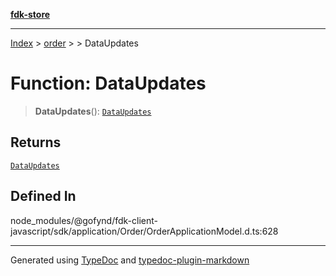 [**fdk-store**](../../../README.md)
***

[Index](../../../API.md) > [order](../../README.md) > [<internal>](../README.md) > DataUpdates

# Function: DataUpdates

> **DataUpdates**(): [`DataUpdates`](../type-aliases/type-alias.DataUpdates.md)

## Returns

[`DataUpdates`](../type-aliases/type-alias.DataUpdates.md)

## Defined In

node\_modules/@gofynd/fdk-client-javascript/sdk/application/Order/OrderApplicationModel.d.ts:628

***
Generated using [TypeDoc](https://typedoc.org/) and [typedoc-plugin-markdown](https://www.npmjs.com/package/typedoc-plugin-markdown)

